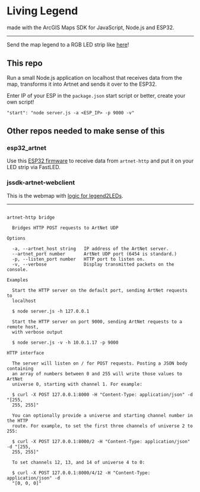 # Living Legend
made with the ArcGIS Maps SDK for JavaScript, Node.js and ESP32.

---

Send the map legend to a RGB LED strip like [here](https://www.instagram.com/reel/CpglP7nA4MB)!


## This repo
Run a small Node.js application on localhost that receives data from the map, transforms it into Artnet and sends it over to the ESP32.

Enter IP of your ESP in the ```package.json``` start script or better, create your own script!

```
"start": "node server.js -a <ESP_IP> -p 9000 -v"
```

## Other repos needed to make sense of this

### esp32_artnet
Use this [ESP32 firmware](https://github.com/esride-nik/esp32_artnet) to receive data from ``artnet-http`` and put it on your LED strip via FastLED.


### jssdk-artnet-webclient
This is the webmap with [logic for legend2LEDs](https://github.com/esride-nik/jssdk-artnet-webclient).




---


```

artnet-http bridge

  Bridges HTTP POST requests to ArtNet UDP 

Options

  -a, --artnet_host string   IP address of the ArtNet server.            
  --artnet_port number       ArtNet UDP port (6454 is standard.)         
  -p, --listen_port number   HTTP port to listen on.                     
  -v, --verbose              Display transmitted packets on the console. 

Examples

  Start the HTTP server on the default port, sending ArtNet requests to         
  localhost                                                                     
                                                                                
  $ node server.js -h 127.0.0.1                                                 
                                                                                
  Start the HTTP server on port 9000, sending ArtNet requests to a remote host, 
  with verbose output                                                           
                                                                                
  $ node server.js -v -h 10.0.1.17 -p 9000                                      

HTTP interface

  The server will listen on / for POST requests. Posting a JSON body containing 
  an array of numbers between 0 and 255 will write those values to ArtNet       
  universe 0, starting with channel 1. For example:                             
                                                                                
  $ curl -X POST 127.0.0.1:8000 -H "Content-Type: application/json" -d "[255,   
  255, 255]"                                                                    
                                                                                
  You can optionally provide a universe and starting channel number in the HTTP 
  route. For example, to set the first three channels of universe 2 to 255:            
                                                                                
  $ curl -X POST 127.0.0.1:8000/2 -H "Content-Type: application/json" -d "[255, 
  255, 255]"                                                                    
                                                                                
  To set channels 12, 13, and 14 of universe 4 to 0:                            
                                                                                
  $ curl -X POST 127.0.0.1:8000/4/12 -H "Content-Type: application/json" -d     
  "[0, 0, 0]"                  

```